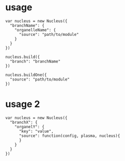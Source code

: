 # usage #

    var nucleus = new Nucleus({
      "branchName": {
        "organelleName": {
          "source": "path/to/module"
        }
      }
    })

    nucleus.build({
      "branch": "branchName"
    })

    nucleus.buildOne({
      "source": "path/to/module"
    })

# usage 2 #

    var nucleus = new Nucleus({
      "branchX": {
        "organelY": {
          "key": "value",
          "source": function(config, plasma, nucleus){
          }
        }
      }
    })